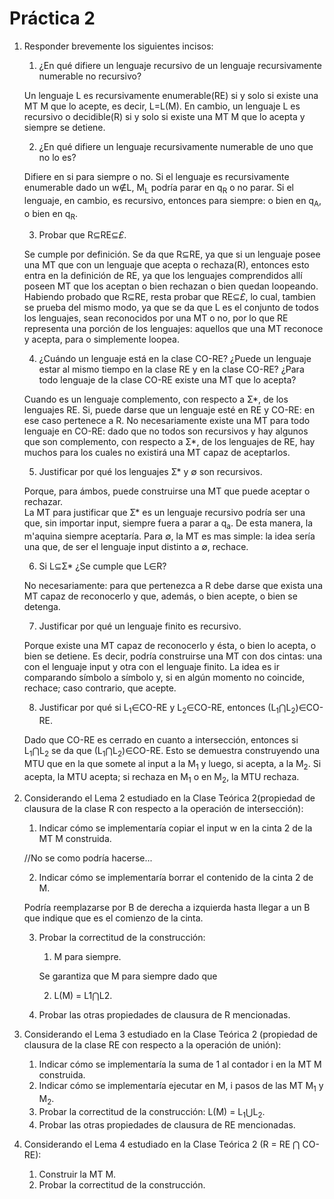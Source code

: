 # Práctica 2

1. Responder brevemente los siguientes incisos:

    1. ¿En qué difiere un lenguaje recursivo de un lenguaje recursivamente numerable no recursivo?

    Un lenguaje L es recursivamente enumerable(RE) si y solo si existe una MT M que lo acepte, es decir, L=L(M). En cambio, un lenguaje L es recursivo o decidible(R) si y solo si existe una MT M que lo acepta y siempre se detiene.

    2. ¿En qué difiere un lenguaje recursivamente numerable de uno que no lo es?

    Difiere en si para siempre o no. Si el lenguaje es recursivamente enumerable dado un w∉L, M<sub>L</sub> podría parar en q<sub>R</sub> o no parar. Si el lenguaje, en cambio, es recursivo, entonces para siempre: o bien en q<sub>A</sub>, o bien en q<sub>R</sub>.
    
    3. Probar que R⊆RE⊆*£*.

    Se cumple por definición. Se da que R⊆RE, ya que si un lenguaje posee una MT que con un lenguaje que acepta o rechaza(R), entonces esto entra en la definición de RE, ya que los lenguajes comprendidos allí poseen MT que los aceptan o bien rechazan o bien quedan loopeando. Habiendo probado que R⊆RE, resta probar que RE⊆*£*, lo cual, tambien se prueba del mismo modo, ya que se da que L es el conjunto de todos los lenguajes, sean reconocidos por una MT o no, por lo que RE representa una porción de los lenguajes: aquellos que una MT reconoce y acepta, para o simplemente loopea.

    4. ¿Cuándo un lenguaje está en la clase CO-RE? ¿Puede un lenguaje estar al mismo tiempo en la clase RE y en la clase CO-RE? ¿Para todo lenguaje de la clase CO-RE existe una MT que lo acepta?

    Cuando es un lenguaje complemento, con respecto a Ʃ*, de los lenguajes RE. Si, puede darse que un lenguaje esté en RE y CO-RE: en ese caso pertenece a R. No necesariamente existe una MT para todo lenguaje en CO-RE: dado que no todos son recursivos y hay algunos que son complemento, con respecto a Ʃ*, de los lenguajes de RE, hay muchos para los cuales no existirá una MT capaz de aceptarlos.
    
    5. Justificar por qué los lenguajes Ʃ* y ∅ son recursivos.

    Porque, para ámbos, puede construirse una MT que puede aceptar o rechazar.  
    La MT para justificar que Ʃ* es un lenguaje recursivo podría ser una que, sin importar input, siempre fuera a parar a q<sub>a</sub>. De esta manera, la m'aquina siempre aceptaría.
    Para ∅, la MT es mas simple: la idea sería una que, de ser el lenguaje input distinto a ∅, rechace.

    6. Si L⊆Ʃ* ¿Se cumple que L∈R?

    No necesariamente: para que pertenezca a R debe darse que exista una MT capaz de reconocerlo y que, además, o bien acepte, o bien se detenga.
    
    7. Justificar por qué un lenguaje finito es recursivo.

    Porque existe una MT capaz de reconocerlo y ésta, o bien lo acepta, o bien se detiene. Es decir, podría construirse una MT con dos cintas: una con el lenguaje input y otra con el lenguaje finito. La idea es ir comparando símbolo a símbolo y, si en algún momento no coincide, rechace; caso contrario, que acepte.
    
    8. Justificar por qué si L<sub>1</sub>∈CO-RE y L<sub>2</sub>∈CO-RE, entonces (L<sub>1</sub>⋂L<sub>2</sub>)∈CO-RE.

    Dado que CO-RE es cerrado en cuanto a intersección, entonces si L<sub>1</sub>⋂L<sub>2</sub> se da que (L<sub>1</sub>⋂L<sub>2</sub>)∈CO-RE. Esto se demuestra construyendo una MTU que en la que somete al input a la M<sub>1</sub> y luego, si acepta, a la M<sub>2</sub>. Si acepta, la MTU acepta; si rechaza en M<sub>1</sub> o en M<sub>2</sub>, la MTU rechaza.

2. Considerando el Lema 2 estudiado en la Clase Teórica 2(propiedad de clausura de la clase R con respecto a la operación de intersección):

    1. Indicar cómo se implementaría copiar el input w en la cinta 2 de la MT M construida.

    //No se como podría hacerse...

    2. Indicar cómo se implementaría borrar el contenido de la cinta 2 de M.

    Podría reemplazarse por B de derecha a izquierda hasta llegar a un B que indique que es el comienzo de la cinta.

    3. Probar la correctitud de la construcción:

        1. M para siempre.

        Se garantiza que M para siempre dado que 

        2. L(M) = L1⋂L2.

    4. Probar las otras propiedades de clausura de R mencionadas.

3. Considerando el Lema 3 estudiado en la Clase Teórica 2 (propiedad de clausura de la clase RE con respecto a la operación de unión):

    1. Indicar cómo se implementaría la suma de 1 al contador i en la MT M construida.
    2. Indicar cómo se implementaría ejecutar en M, i pasos de las MT M<sub>1</sub> y M<sub>2</sub>.
    3. Probar la correctitud de la construcción: L(M) = L<sub>1</sub>⋃L<sub>2</sub>.
    4. Probar las otras propiedades de clausura de RE mencionadas.

4. Considerando el Lema 4 estudiado en la Clase Teórica 2 (R = RE ⋂ CO-RE):
    1. Construir la MT M.
    2. Probar la correctitud de la construcción.